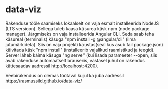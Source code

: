# data-viz

Rakenduse tööle saamiseks lokaalselt on vaja esmalt installeerida NodeJS (LTS versioon). Sellega tuleb kaasa käsurea käsk npm (node package manager). 
Järgmiseks on vaja installeerida Angular CLI. Seda saab teha käsureal (terminalis) käsuga "npm install -g @angular/cli" (ilma jutumärkideta).
Siis on vaja projekti kaustas(seal kus asub fail package.json) käivitada käsk "npm install" (installeerib vajalikud raamistikud ja teegid).
Server läheb käima käsuga "ng serve" (kui lisada parameeter --open, siis avab rakenduse automaatselt brauseris, vastasel juhul on rakendus kättesaadav aadressil http://localhost:4200).

Veebirakendus on olemas töötaval kujul ka juba aadressil https://rasmussild.github.io/data-viz/
